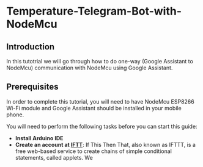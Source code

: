 # Temperature-Telegram-Bot-with-NodeMcu

## Introduction 
In this tutotrial we will go through how to do one-way (Google Assistant to NodeMcu) communication with NodeMcu using Google Assistant. 

## Prerequisites
In order to complete this tutorial, you will need to have NodeMcu ESP8266 Wi-Fi module and Google Assistant should be installed in your mobile phone. 

You will need to perform the following tasks before you can start this guide:
- **Install Arduino IDE**
- **Create an account at [IFTT](https://ifttt.com/)**: If This Then That, also known as IFTTT, is a free web-based service to create chains of simple conditional statements, called applets. We 
